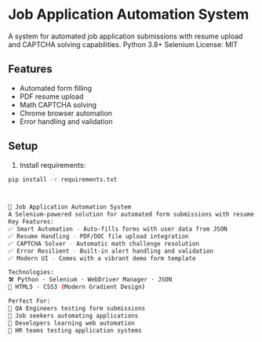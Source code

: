 # Job Application Automation System

A system for automated job application submissions with resume upload and CAPTCHA solving capabilities.
Python 3.8+
Selenium
License: MIT

## Features
- Automated form filling
- PDF resume upload
- Math CAPTCHA solving
- Chrome browser automation
- Error handling and validation

## Setup
1. Install requirements:
```bash
pip install -r requirements.txt



📌 Job Application Automation System
A Selenium-powered solution for automated form submissions with resume upload and CAPTCHA solving capabilities
Key Features:
✅ Smart Automation - Auto-fills forms with user data from JSON
✅ Resume Handling - PDF/DOC file upload integration
✅ CAPTCHA Solver - Automatic math challenge resolution
✅ Error Resilient - Built-in alert handling and validation
✅ Modern UI - Comes with a vibrant demo form template

Technologies:
🛠 Python · Selenium · WebDriver Manager · JSON
🎨 HTML5 · CSS3 (Modern Gradient Design)

Perfect For:
🔹 QA Engineers testing form submissions
🔹 Job seekers automating applications
🔹 Developers learning web automation
🔹 HR teams testing application systems
